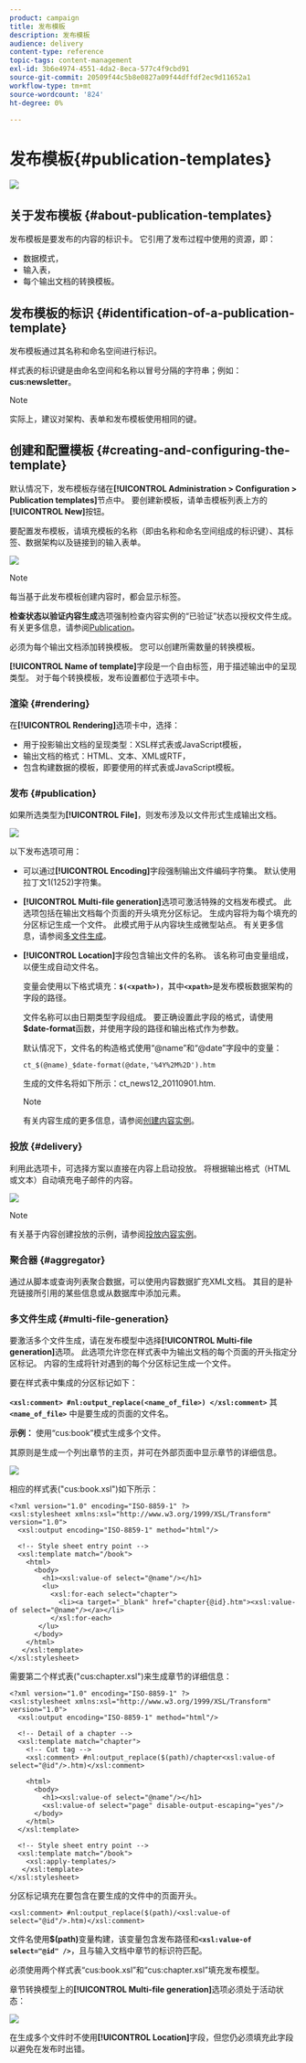 ```yaml
---
product: campaign
title: 发布模板
description: 发布模板
audience: delivery
content-type: reference
topic-tags: content-management
exl-id: 3b6e4974-4551-4da2-8eca-577c4f9cbd91
source-git-commit: 20509f44c5b8e0827a09f44dffdf2ec9d11652a1
workflow-type: tm+mt
source-wordcount: '824'
ht-degree: 0%

---
```


# 发布模板{#publication-templates}

![](../../assets/common.svg)

## 关于发布模板 {#about-publication-templates}

发布模板是要发布的内容的标识卡。 它引用了发布过程中使用的资源，即：

* 数据模式，
* 输入表，
* 每个输出文档的转换模板。

## 发布模板的标识 {#identification-of-a-publication-template}

发布模板通过其名称和命名空间进行标识。

样式表的标识键是由命名空间和名称以冒号分隔的字符串；例如：**cus:newsletter**。

>[!NOTE]
>
>实际上，建议对架构、表单和发布模板使用相同的键。

## 创建和配置模板 {#creating-and-configuring-the-template}

默认情况下，发布模板存储在&#x200B;**[!UICONTROL Administration > Configuration > Publication templates]**&#x200B;节点中。 要创建新模板，请单击模板列表上方的&#x200B;**[!UICONTROL New]**&#x200B;按钮。

要配置发布模板，请填充模板的名称（即由名称和命名空间组成的标识键）、其标签、数据架构以及链接到的输入表单。

![](assets/d_ncs_content_model.png)

>[!NOTE]
>
>每当基于此发布模板创建内容时，都会显示标签。

**检查状态以验证内容生成**&#x200B;选项强制检查内容实例的“已验证”状态以授权文件生成。 有关更多信息，请参阅[Publication](#publication)。

必须为每个输出文档添加转换模板。 您可以创建所需数量的转换模板。

**[!UICONTROL Name of template]**&#x200B;字段是一个自由标签，用于描述输出中的呈现类型。 对于每个转换模板，发布设置都位于选项卡中。

### 渲染 {#rendering}

在&#x200B;**[!UICONTROL Rendering]**&#x200B;选项卡中，选择：

* 用于投影输出文档的呈现类型：XSL样式表或JavaScript模板，
* 输出文档的格式：HTML、文本、XML或RTF，
* 包含构建数据的模板，即要使用的样式表或JavaScript模板。

### 发布 {#publication}

如果所选类型为&#x200B;**[!UICONTROL File]**，则发布涉及以文件形式生成输出文档。

![](assets/d_ncs_content_model2.png)

以下发布选项可用：

* 可以通过&#x200B;**[!UICONTROL Encoding]**&#x200B;字段强制输出文件编码字符集。 默认使用拉丁文1(1252)字符集。
* **[!UICONTROL Multi-file generation]**&#x200B;选项可激活特殊的文档发布模式。 此选项包括在输出文档每个页面的开头填充分区标记。 生成内容将为每个填充的分区标记生成一个文件。 此模式用于从内容块生成微型站点。 有关更多信息，请参阅[多文件生成](#multi-file-generation)。
* **[!UICONTROL Location]**&#x200B;字段包含输出文件的名称。 该名称可由变量组成，以便生成自动文件名。

   变量会使用以下格式填充：**`$(<xpath>)`**，其中&#x200B;**`<xpath>`**&#x200B;是发布模板数据架构的字段的路径。

   文件名称可以由日期类型字段组成。 要正确设置此字段的格式，请使用&#x200B;**$date-format**&#x200B;函数，并使用字段的路径和输出格式作为参数。

   默认情况下，文件名的构造格式使用“@name”和“@date”字段中的变量：

   ```
   ct_$(@name)_$date-format(@date,'%4Y%2M%2D').htm
   ```

   生成的文件名将如下所示：ct_news12_20110901.htm.

   >[!NOTE]
   >
   >有关内容生成的更多信息，请参阅[创建内容实例](using-a-content-template.md#creating-a-content-instance)。

### 投放 {#delivery}

利用此选项卡，可选择方案以直接在内容上启动投放。 将根据输出格式（HTML或文本）自动填充电子邮件的内容。

![](assets/d_ncs_content_model3.png)

>[!NOTE]
>
>有关基于内容创建投放的示例，请参阅[投放内容实例](using-a-content-template.md#delivering-a-content-instance)。

### 聚合器 {#aggregator}

通过从脚本或查询列表聚合数据，可以使用内容数据扩充XML文档。 其目的是补充链接所引用的某些信息或从数据库中添加元素。

### 多文件生成 {#multi-file-generation}

要激活多个文件生成，请在发布模型中选择&#x200B;**[!UICONTROL Multi-file generation]**&#x200B;选项。 此选项允许您在样式表中为输出文档的每个页面的开头指定分区标记。 内容的生成将针对遇到的每个分区标记生成一个文件。

要在样式表中集成的分区标记如下：

**`<xsl:comment> #nl:output_replace(<name_of_file>) </xsl:comment>`** 其 **`<name_of_file>`** 中是要生成的页面的文件名。

**示例：** 使用“cus:book”模式生成多个文件。

其原则是生成一个列出章节的主页，并可在外部页面中显示章节的详细信息。

![](assets/d_ncs_content_chunk.png)

相应的样式表(&quot;cus:book.xsl&quot;)如下所示：

```
<?xml version="1.0" encoding="ISO-8859-1" ?>
<xsl:stylesheet xmlns:xsl="http://www.w3.org/1999/XSL/Transform" version="1.0">
  <xsl:output encoding="ISO-8859-1" method="html"/>

  <!-- Style sheet entry point -->
  <xsl:template match="/book">
    <html>
      <body>
        <h1><xsl:value-of select="@name"/></h1>
        <lu>
          <xsl:for-each select="chapter">
            <li><a target="_blank" href="chapter{@id}.htm"><xsl:value-of select="@name"/></a></li>  
          </xsl:for-each>
       </lu>
      </body>
    </html>
   </xsl:template>
</xsl:stylesheet>
```

需要第二个样式表(&quot;cus:chapter.xsl&quot;)来生成章节的详细信息：

```
<?xml version="1.0" encoding="ISO-8859-1" ?>
<xsl:stylesheet xmlns:xsl="http://www.w3.org/1999/XSL/Transform" version="1.0">
  <xsl:output encoding="ISO-8859-1" method="html"/>

  <!-- Detail of a chapter -->
  <xsl:template match="chapter">
    <!-- Cut tag -->   
    <xsl:comment> #nl:output_replace($(path)/chapter<xsl:value-of select="@id"/>.htm)</xsl:comment>
    
    <html>
      <body>
        <h1><xsl:value-of select="@name"/></h1>
        <xsl:value-of select="page" disable-output-escaping="yes"/>
      </body>
    </html>
  </xsl:template>

  <!-- Style sheet entry point -->
  <xsl:template match="/book">
    <xsl:apply-templates/>
   </xsl:template>
</xsl:stylesheet>
```

分区标记填充在要包含在要生成的文件中的页面开头。

```
<xsl:comment> #nl:output_replace($(path)/<xsl:value-of select="@id"/>.htm)</xsl:comment>
```

文件名使用&#x200B;**$(path)**&#x200B;变量构建，该变量包含发布路径和&#x200B;**`<xsl:value-of select="@id" />`**，且与输入文档中章节的标识符匹配。

必须使用两个样式表“cus:book.xsl”和“cus:chapter.xsl”填充发布模型。

章节转换模型上的&#x200B;**[!UICONTROL Multi-file generation]**&#x200B;选项必须处于活动状态：

![](assets/d_ncs_content_chunk2.png)

在生成多个文件时不使用&#x200B;**[!UICONTROL Location]**&#x200B;字段，但您仍必须填充此字段以避免在发布时出错。
